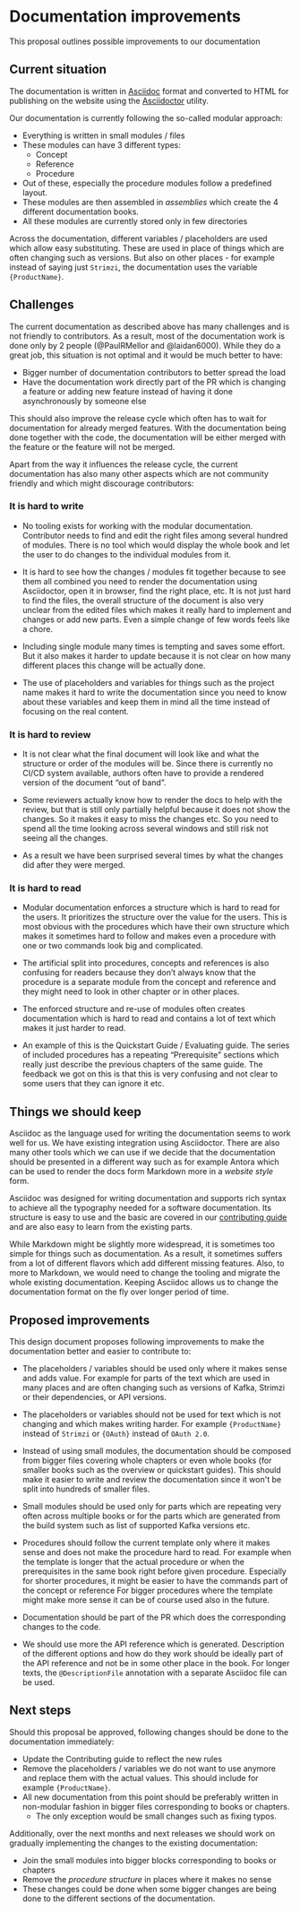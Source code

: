# Documentation improvements

This proposal outlines possible improvements to our documentation

## Current situation

The documentation is written in [Asciidoc](http://asciidoc.org/) format and converted to HTML for publishing on the website using the [Asciidoctor](https://asciidoctor.org/) utility.

Our documentation is currently following the so-called modular approach:

* Everything is written in small modules / files
* These modules can have 3 different types:
    * Concept
    * Reference
    * Procedure
* Out of these, especially the procedure modules follow a predefined layout.
* These modules are then assembled in _assemblies_ which create the 4 different documentation books.
* All these modules are currently stored only in few directories

Across the documentation, different variables / placeholders are used which allow easy substituting.
These are used in place of things which are often changing such as versions.
But also on other places - for example instead of saying just `Strimzi`, the documentation uses the variable `{ProductName}`.

## Challenges

The current documentation as described above has many challenges and is not friendly to contributors.
As a result, most of the documentation work is done only by 2 people (@PaulRMellor and @laidan6000).
While they do a great job, this situation is not optimal and it would be much better to have:

* Bigger number of documentation contributors to better spread the load
* Have the documentation work directly part of the PR which is changing a feature or adding new feature instead of having it done asynchronously by someone else

This should also improve the release cycle which often has to wait for documentation for already merged features.
With the documentation being done together with the code, the documentation will be either merged with the feature or the feature will not be merged.

Apart from the way it influences the release cycle, the current documentation has also many other aspects which are not community friendly and which might discourage contributors:

### It is hard to write

* No tooling exists for working with the modular documentation.
Contributor needs to find and edit the right files among several hundred of modules.
There is no tool which would display the whole book and let the user to do changes to the individual modules from it.

* It is hard to see how the changes / modules fit together because to see them all combined you need to render the documentation using Asciidoctor, open it in browser, find the right place, etc. 
It is not just hard to find the files, the overall structure of the document is also very unclear from the edited files which makes it really hard to implement and changes or add new parts. 
Even a simple change of few words feels like a chore.

* Including single module many times is tempting and saves some effort. 
But it also makes it harder to update because it is not clear on how many different places this change will be actually done.

* The use of placeholders and variables for things such as the project name makes it hard to write the documentation since you need to know about these variables and keep them in mind all the time instead of focusing on the real content.

### It is hard to review

* It is not clear what the final document will look like and what the structure or order of the modules will be. 
Since there is currently no CI/CD system available, authors often have to provide a rendered version of the document “out of band”.

* Some reviewers actually know how to render the docs to help with the review, but that is still only partially helpful because it does not show the changes. 
So it makes it easy to miss the changes etc. 
So you need to spend all the time looking across several windows and still risk not seeing all the changes.

* As a result we have been surprised several times by what the changes did after they were merged.

### It is hard to read

* Modular documentation enforces a structure which is hard to read for the users. 
It prioritizes the structure over the value for the users. 
This is most obvious with the procedures which have their own structure which makes it sometimes hard to follow and makes even a procedure with one or two commands look big and complicated.

* The artificial split into procedures, concepts and references is also confusing for readers because they don’t always know that the procedure is a separate module from the concept and reference and they might need to look in other chapter or in other places.

* The enforced structure and re-use of modules often creates documentation which is hard to read and contains a lot of text which makes it just harder to read.

* An example of this is the Quickstart Guide / Evaluating guide. The series of included procedures has a repeating “Prerequisite” sections which really just describe the previous chapters of the same guide. 
The feedback we got on this is that this is very confusing and not clear to some users that they can ignore it etc.

## Things we should keep

Asciidoc as the language used for writing the documentation seems to work well for us.
We have existing integration using Asciidoctor.
There are also many other tools which we can use if we decide that the documentation should be presented in a different way such as for example Antora which can be used to render the docs form Markdown more in a _website style_ form.

Asciidoc was designed for writing documentation and supports rich syntax to achieve all the typography needed for a software documentation.
Its structure is easy to use and the basic are covered in our [contributing guide](https://strimzi.io/contributing/guide/) and are also easy to learn from the existing parts.

While Markdown might be slightly more widespread, it is sometimes too simple for things such as documentation.
As a result, it sometimes suffers from a lot of different flavors which add different missing features.
Also, to more to Markdown, we would need to change the tooling and migrate the whole existing documentation.
Keeping Asciidoc allows us to change the documentation format on the fly over longer period of time.

## Proposed improvements

This design document proposes following improvements to make the documentation better and easier to contribute to:

* The placeholders / variables should be used only where it makes sense and adds value.
For example for parts of the text which are used in many places and are often changing such as versions of Kafka, Strimzi or their dependencies, or API versions.

* The placeholders or variables should not be used for text which is not changing and which makes writing harder.
For example `{ProductName}` instead of `Strimzi` or `{OAuth}` instead of `OAuth 2.0`.

* Instead of using small modules, the documentation should be composed from bigger files covering whole chapters or even whole books (for smaller books such as the overview or quickstart guides).
This should make it easier to write and review the documentation since it won't be split into hundreds of smaller files.

* Small modules should be used only for parts which are repeating very often across multiple books or for the parts which are generated from the build system such as list of supported Kafka versions etc.

* Procedures should follow the current template only where it makes sense and does not make the procedure hard to read. 
For example when the template is longer that the actual procedure or when the prerequisites in the same book right before given procedure.
Especially for shorter procedures, it might be easier to have the commands part of the concept or reference
For bigger procedures where the template might make more sense it can be of course used also in the future.

* Documentation should be part of the PR which does the corresponding changes to the code.

* We should use more the API reference which is generated.
Description of the different options and how do they work should be ideally part of the API reference and not be in some other place in the book.
For longer texts, the `@DescriptionFile` annotation with a separate Asciidoc file can be used.

## Next steps

Should this proposal be approved, following changes should be done to the documentation immediately:
* Update the Contributing guide to reflect the new rules
* Remove the placeholders / variables we do not want to use anymore and replace them with the actual values. This should include for example `{ProductName}`.
* All new documentation from this point should be preferably written in non-modular fashion in bigger files corresponding to books or chapters.
    * The only exception would be small changes such as fixing typos.

Additionally, over the next months and next releases we should work on gradually implementing the changes to the existing documentation:
* Join the small modules into bigger blocks corresponding to books or chapters
* Remove the _procedure structure_ in places where it makes no sense
* These changes could be done when some bigger changes are being done to the different sections of the documentation.
